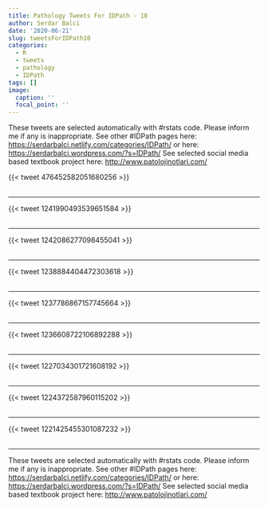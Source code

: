 ```yaml
---
title: Pathology Tweets For IDPath - 10
author: Serdar Balci
date: '2020-06-21'
slug: tweetsForIDPath10
categories:
  - R
  - tweets
  - pathology
  - IDPath
tags: []
image:
  caption: ''
  focal_point: ''
---
```



These tweets are selected automatically with #rstats code. Please inform me if any is inappropriate.
See other #IDPath pages here: https://serdarbalci.netlify.com/categories/IDPath/  or here: https://serdarbalci.wordpress.com/?s=IDPath/ 
See selected social media based textbook project here: http://www.patolojinotlari.com/

{{< tweet 476452582051680256 >}}
<br>
<br>
<hr>
{{< tweet 1241990493539651584 >}}
<br>
<br>
<hr>
{{< tweet 1242086277098455041 >}}
<br>
<br>
<hr>
{{< tweet 1238884404472303618 >}}
<br>
<br>
<hr>
{{< tweet 1237786867157745664 >}}
<br>
<br>
<hr>
{{< tweet 1236608722106892288 >}}
<br>
<br>
<hr>
{{< tweet 1227034301721608192 >}}
<br>
<br>
<hr>
{{< tweet 1224372587960115202 >}}
<br>
<br>
<hr>
{{< tweet 1221425455301087232 >}}
<br>
<br>
<hr>


These tweets are selected automatically with #rstats code. Please inform me if any is inappropriate.
See other #IDPath pages here: https://serdarbalci.netlify.com/categories/IDPath/  or here: https://serdarbalci.wordpress.com/?s=IDPath/ 
See selected social media based textbook project here: http://www.patolojinotlari.com/
